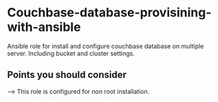 # Couchbase-database-provisining-with-ansible
Ansible role for install and configure couchbase database on multiple server. Including bucket and cluster settings.

  ## Points you should consider 

--> This role is configured for non root installation.



